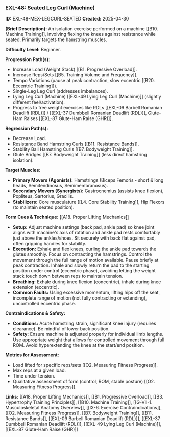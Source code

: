 ### **EXL-48: Seated Leg Curl (Machine)**

**ID:** EXL-48-MEX-LEGCURL-SEATED **Created:** 2025-04-30

**(Brief Description):** An isolation exercise performed on a machine [[B10. Machine Training]], involving flexing the knees against resistance while seated. Primarily targets the hamstring muscles.

**Difficulty Level:** Beginner.

**Progression Path(s):**

- Increase Load (Weight Stack) [[B1. Progressive Overload]].
- Increase Reps/Sets [[B5. Training Volume and Frequency]].
- Tempo Variations (pause at peak contraction, slow eccentric [[B20. Eccentric Training]]).
- Single-Leg Leg Curl (addresses imbalances).
- Lying Leg Curl (Machine) [[EXL-49 Lying Leg Curl (Machine)]] (slightly different feel/activation).
- Progress to free weight exercises like RDLs [[EXL-09 Barbell Romanian Deadlift (RDL)]] / [[EXL-37 Dumbbell Romanian Deadlift (RDL)]], Glute-Ham Raises [[EXL-87 Glute-Ham Raise (GHR)]].

**Regression Path(s):**

- Decrease Load.
- Resistance Band Hamstring Curls [[B11. Resistance Bands]].
- Stability Ball Hamstring Curls [[B7. Bodyweight Training]].
- Glute Bridges [[B7. Bodyweight Training]] (less direct hamstring isolation).

**Target Muscles:**

- **Primary Movers (Agonists):** Hamstrings (Biceps Femoris - short & long heads, Semitendinosus, Semimembranosus).
- **Secondary Movers (Synergists):** Gastrocnemius (assists knee flexion), Popliteus, Sartorius, Gracilis.
- **Stabilizers:** Core musculature [[L4. Core Stability Training]], Hip Flexors (to maintain seated position).

**Form Cues & Technique:** [[A18. Proper Lifting Mechanics]]

- **Setup:** Adjust machine settings (back pad, ankle pad) so knee joint aligns with machine's axis of rotation and ankle pad rests comfortably just above the ankles/shoes. Sit securely with back flat against pad, often gripping handles for stability.
- **Execution:** Exhale and flex knees, curling the ankle pad towards the glutes smoothly. Focus on contracting the hamstrings. Control the movement through the full range of motion available. Pause briefly at peak contraction. Inhale and slowly return the pad to the starting position under control (eccentric phase), avoiding letting the weight stack touch down between reps to maintain tension.
- **Breathing:** Exhale during knee flexion (concentric), inhale during knee extension (eccentric).
- **Common Faults:** Using excessive momentum, lifting hips off the seat, incomplete range of motion (not fully contracting or extending), uncontrolled eccentric phase.

**Contraindications & Safety:**

- **Conditions:** Acute hamstring strain, significant knee injury (requires clearance). Be mindful of lower back position.
- **Safety:** Ensure machine is adjusted properly for individual limb lengths. Use appropriate weight that allows for controlled movement through full ROM. Avoid hyperextending the knee at the start/end position.

**Metrics for Assessment:**

- Load lifted for specific reps/sets [[O2. Measuring Fitness Progress]].
- Max reps at a given load.
- Time under tension.
- Qualitative assessment of form (control, ROM, stable posture) [[O2. Measuring Fitness Progress]].

**Links:** [[A18. Proper Lifting Mechanics]], [[B1. Progressive Overload]], [[B3. Hypertrophy Training Principles]], [[B10. Machine Training]], [[G-VII-1. Musculoskeletal Anatomy Overview]], [[IX-6. Exercise Contraindications]], [[O2. Measuring Fitness Progress]], [[B7. Bodyweight Training]], [[B11. Resistance Bands]], [[EXL-09 Barbell Romanian Deadlift (RDL)]], [[EXL-37 Dumbbell Romanian Deadlift (RDL)]], [[EXL-49 Lying Leg Curl (Machine)]], [[EXL-87 Glute-Ham Raise (GHR)]]